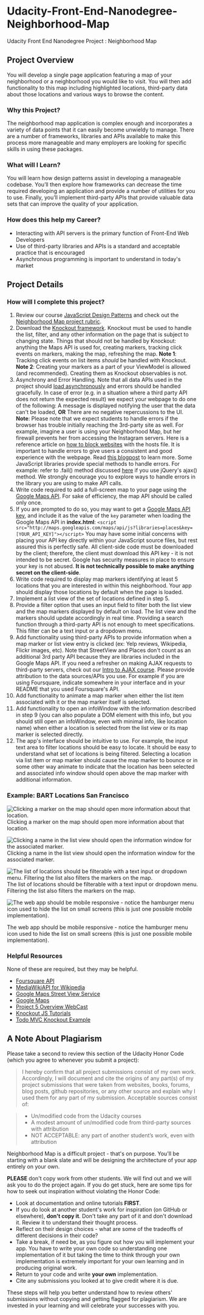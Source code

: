 # Udacity-Front-End-Nanodegree-Neighborhood-Map
Udacity Front End Nanodegree Project : Neighborhood Map

## Project Overview
You will develop a single page application featuring a map of your neighborhood or a neighborhood you would like to visit. You will then add functionality to this map including highlighted locations, third-party data about those locations and various ways to browse the content.

### Why this Project?
The neighborhood map application is complex enough and incorporates a variety of data points that it can easily become unwieldy to manage. There are a number of frameworks, libraries and APIs available to make this process more manageable and many employers are looking for specific skills in using these packages.

### What will I Learn?
You will learn how design patterns assist in developing a manageable codebase. You’ll then explore how frameworks can decrease the time required developing an application and provide a number of utilities for you to use. Finally, you’ll implement third-party APIs that provide valuable data sets that can improve the quality of your application.

### How does this help my Career?
* Interacting with API servers is the primary function of Front-End Web Developers
* Use of third-party libraries and APIs is a standard and acceptable practice that is encouraged
* Asynchronous programming is important to understand in today's market

## Project Details
### How will I complete this project?
1. Review our course [JavaScript Design Patterns](https://www.udacity.com/course/ud989-nd) and check out the [Neighborhood Map project rubric](https://review.udacity.com/#!/rubrics/17/view).
2. Download the [Knockout framework](http://knockoutjs.com/). Knockout must be used to handle the list, filter, and any other information on the page that is subject to changing state. Things that should not be handled by Knockout: anything the Maps API is used for, creating markers, tracking click events on markers, making the map, refreshing the map. **Note 1**: Tracking click events on list items *should* be handled with Knockout. **Note 2**: Creating your markers as a part of your ViewModel is allowed (and recommended). Creating them as Knockout observables is not.
3. Asynchrony and Error Handling. Note that all data APIs used in the project should [load asynchronously](https://discussions.udacity.com/t/handling-google-maps-in-async-and-fallback/34282) and errors should be handled gracefully. In case of error (e.g. in a situation where a third party API does not return the expected result) we expect your webpage to do one of the following: A message is displayed notifying the user that the data can't be loaded, **OR** There are no negative repercussions to the UI. **Note**: Please note that we expect students to handle errors if the browser has trouble initially reaching the 3rd-party site as well. For example, imagine a user is using your Neighborhood Map, but her firewall prevents her from accessing the Instagram servers. Here is a reference article on [how to block websites](http://www.digitaltrends.com/computing/how-to-block-a-website/) with the hosts file. It is important to handle errors to give users a consistent and good experience with the webpage. Read [this blogpost](http://ruben.verborgh.org/blog/2012/12/31/asynchronous-error-handling-in-javascript/) to learn more. Some JavaScript libraries provide special methods to handle errors. For example: refer to .fail() method discussed [here](http://api.jquery.com/jquery.ajax/#jqXHR) if you use jQuery's ajax() method. We strongly encourage you to explore ways to handle errors in the library you are using to make API calls.
4. Write code required to add a full-screen map to your page using the [Google Maps API](https://developers.google.com/maps/). For sake of efficiency, the map API should be called only once.
5. If you are prompted to do so, you may want to get a [Google Maps API key](https://developers.google.com/maps/documentation/javascript/get-api-key), and include it as the value of the `key` parameter when loading the Google Maps API in **index.html**: `<script src="http://maps.googleapis.com/maps/api/js?libraries=places&key=[YOUR_API_KEY]"></script>` You may have some initial concerns with placing your API key directly within your JavaScript source files, but rest assured this is perfectly safe. All client-side code must be downloaded by the client; therefore, the client must download this API key - it is not intended to be secret. Google has security measures in place to ensure your key is not abused. **It is not technically possible to make anything secret on the client-side**.
6. Write code required to display map markers identifying at least 5 locations that you are interested in within this neighborhood. Your app should display those locations by default when the page is loaded.
7. Implement a list view of the set of locations defined in step 5.
8. Provide a filter option that uses an input field to filter both the list view and the map markers displayed by default on load. The list view and the markers should update accordingly in real time. Providing a search function through a third-party API is not enough to meet specifications. This filter can be a text input or a dropdown menu.
9. Add functionality using third-party APIs to provide information when a map marker or list view entry is clicked (ex: Yelp reviews, Wikipedia, Flickr images, etc). Note that StreetView and Places don't count as an additional 3rd party API because they are libraries included in the Google Maps API. If you need a refresher on making AJAX requests to third-party servers, check out our [Intro to AJAX course](https://www.udacity.com/course/ud110-nd). Please provide attribution to the data sources/APIs you use. For example if you are using Foursquare, indicate somewhere in your interface and in your README that you used Foursquare's API.
10. Add functionality to animate a map marker when either the list item associated with it or the map marker itself is selected.
11. Add functionality to open an infoWindow with the information described in step 9 (you can also populate a DOM element with this info, but you should still open an infoWindow, even with minimal info, like location name) when either a location is selected from the list view or its map marker is selected directly.
12. The app's interface should be intuitive to use. For example, the input text area to filter locations should be easy to locate. It should be easy to understand what set of locations is being filtered. Selecting a location via list item or map marker should cause the map marker to bounce or in some other way animate to indicate that the location has been selected and associated info window should open above the map marker with additional information.

### Example: BART Locations San Francisco
![Clicking a marker on the map should open more information about that location.](http://i.imgur.com/7SJztlY.png)
Clicking a marker on the map should open more information about that location.


![Clicking a name in the list view should open the information window for the associated marker.](http://i.imgur.com/74IC6X6.png)
Clicking a name in the list view should open the information window for the associated marker.


![The list of locations should be filterable with a text input or dropdown menu. Filtering the list also filters the markers on the map.](http://i.imgur.com/KCYzG3L.png)
The list of locations should be filterable with a text input or dropdown menu. Filtering the list also filters the markers on the map.


![The web app should be mobile responsive - notice the hamburger menu icon used to hide the list on small screens (this is just one possible mobile implementation).](http://i.imgur.com/Dj2sWt7.png)

The web app should be mobile responsive - notice the hamburger menu icon used to hide the list on small screens (this is just one possible mobile implementation).

### Helpful Resources
None of these are required, but they may be helpful.

* [Foursquare API](https://developer.foursquare.com/start)
* [MediaWikiAPI for Wikipedia](http://www.mediawiki.org/wiki/API:Main_page)
* [Google Maps Street View Service](https://developers.google.com/maps/documentation/javascript/streetview)
* [Google Maps](https://developers.google.com/maps/documentation/)
* [Project 5 Overview WebCast](https://github.com/udacity/fend-office-hours/tree/master/Javascript%20Design%20Patterns/P5%20Project%20Overview)
* [Knockout JS Tutorials](http://learn.knockoutjs.com/)
* [Todo MVC Knockout Example](http://todomvc.com/examples/knockoutjs/)

## A Note About Plagiarism
Please take a second to review this section of the Udacity Honor Code (which you agree to whenever you submit a project):

> I hereby confirm that all project submissions consist of my own work. Accordingly, I will document and cite the origins of any part(s) of my project submissions that were taken from websites, books, forums, blog posts, github repositories, or any other source and explain why I used them for any part of my submission. Acceptable sources consist of:

> * Un/modified code from the Udacity courses
> * A modest amount of un/modified code from third-party sources with attribution
> * NOT ACCEPTABLE: any part of another student’s work, even with attribution

Neighborhood Map is a difficult project - that's on purpose. You'll be starting with a blank slate and will be designing the architecture of your app entirely on your own.

**PLEASE** don't copy work from other students. We will find out and we will ask you to do the project again. If you do get stuck, here are some tips for how to seek out inspiration without violating the Honor Code:

* Look at documentation and online tutorials **FIRST**.
* If you do look at another student's work for inspiration (on GitHub or elsewhere), **don't copy it**. Don't take any part of it and don't download it. Review it to understand their thought process.
* Reflect on their design choices - what are some of the tradeoffs of different decisions in their code?
* Take a break, if need be, as you figure out how you will implement your app. You have to write your own code so understanding one implementation of it but taking the time to think through your own implementation is extremely important for your own learning and in producing original work.
* Return to your code and write **your own** implementation.
* Cite any submissions you looked at to give credit where it is due.

These steps will help you better understand how to review others' submissions without copying and getting flagged for plagiarism. We are invested in your learning and will celebrate your successes with you.
